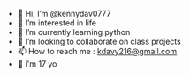 - 👋 Hi, I’m @kennydav0777
- 👀 I’m interested in life
- 🌱 I’m currently learning python
- 💞️ I’m looking to collaborate on class projects
- 📫 How to reach me : kdavy216@gmail.com
- 👦 i'm 17 yo

<!---
kennydav0777/kennydav0777 is a ✨ special ✨ repository because its `README.md` (this file) appears on your GitHub profile.
You can click the Preview link to take a look at your changes.
--->

